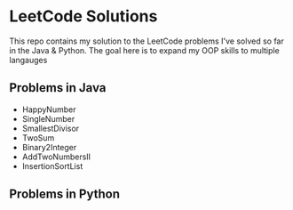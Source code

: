 # LeetCode Solutions

This repo contains my solution to the LeetCode problems I've solved so far in the Java & Python. The goal here is to expand my OOP skills to multiple langauges

## Problems in Java
  - HappyNumber
  - SingleNumber
  - SmallestDivisor
  - TwoSum
  - Binary2Integer
  - AddTwoNumbersII
  - InsertionSortList

## Problems in Python
